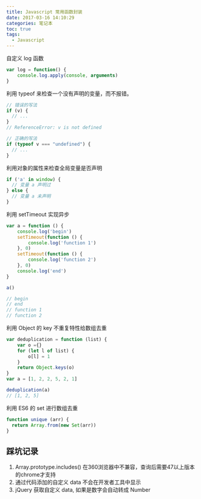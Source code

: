 ```yaml
---
title: Javascript 常用函数封装
date: 2017-03-16 14:10:29
categories: 笔记本
toc: true
tags:
  - Javascript
---
```




自定义 log 函数

```javascript
var log = function() {
    console.log.apply(console, arguments)
}
```

利用 typeof 来检查一个没有声明的变量，而不报错。

```javascript
// 错误的写法
if (v) {
  // ...
}
// ReferenceError: v is not defined

// 正确的写法
if (typeof v === "undefined") {
  // ...
}
```
利用对象的属性来检查全局变量是否声明

```javascript
if ('a' in window) {
  // 变量 a 声明过
} else {
  // 变量 a 未声明
}
```
利用 setTimeout 实现异步

```javascript
var a = function () {
    console.log('begin')
    setTimeout(function () {
        console.log('function 1')
    }, 0)
    setTimeout(function () {
        console.log('function 2')
    }, 0)
    console.log('end')
}

a()

// begin
// end
// function 1
// function 2
```

利用 Object 的 key 不重复特性给数组去重

```javascript
var deduplication = function (list) {
    var o ={}
    for (let l of list) {
        o[l] = 1
    }
    return Object.keys(o)
}
var a = [1, 2, 2, 5, 2, 1]

deduplication(a)
// [1, 2, 5]
```

利用 ES6 的 set 进行数组去重

```javascript
function unique (arr) {
  return Array.from(new Set(arr))
}
```

## 踩坑记录

1. Array.prototype.includes() 在360浏览器中不兼容，查询后需要47以上版本的chrome才支持
2. 通过代码添加的自定义 data 不会在开发者工具中显示
3. jQuery 获取自定义 data, 如果是数字会自动转成 Number
